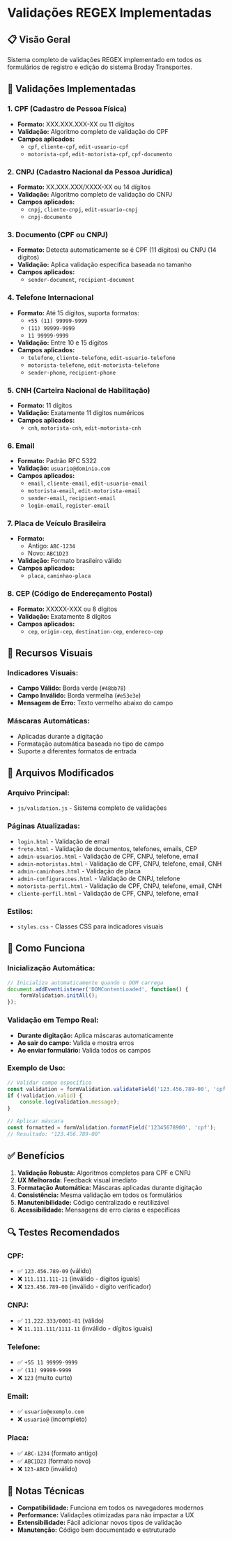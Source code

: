 # Validações REGEX Implementadas

## 📋 Visão Geral

Sistema completo de validações REGEX implementado em todos os formulários de registro e edição do sistema Broday Transportes.

## 🔧 Validações Implementadas

### 1. **CPF (Cadastro de Pessoa Física)**
- **Formato:** XXX.XXX.XXX-XX ou 11 dígitos
- **Validação:** Algoritmo completo de validação do CPF
- **Campos aplicados:**
  - `cpf`, `cliente-cpf`, `edit-usuario-cpf`
  - `motorista-cpf`, `edit-motorista-cpf`, `cpf-documento`

### 2. **CNPJ (Cadastro Nacional da Pessoa Jurídica)**
- **Formato:** XX.XXX.XXX/XXXX-XX ou 14 dígitos
- **Validação:** Algoritmo completo de validação do CNPJ
- **Campos aplicados:**
  - `cnpj`, `cliente-cnpj`, `edit-usuario-cnpj`
  - `cnpj-documento`

### 3. **Documento (CPF ou CNPJ)**
- **Formato:** Detecta automaticamente se é CPF (11 dígitos) ou CNPJ (14 dígitos)
- **Validação:** Aplica validação específica baseada no tamanho
- **Campos aplicados:**
  - `sender-document`, `recipient-document`

### 4. **Telefone Internacional**
- **Formato:** Até 15 dígitos, suporta formatos:
  - `+55 (11) 99999-9999`
  - `(11) 99999-9999`
  - `11 99999-9999`
- **Validação:** Entre 10 e 15 dígitos
- **Campos aplicados:**
  - `telefone`, `cliente-telefone`, `edit-usuario-telefone`
  - `motorista-telefone`, `edit-motorista-telefone`
  - `sender-phone`, `recipient-phone`

### 5. **CNH (Carteira Nacional de Habilitação)**
- **Formato:** 11 dígitos
- **Validação:** Exatamente 11 dígitos numéricos
- **Campos aplicados:**
  - `cnh`, `motorista-cnh`, `edit-motorista-cnh`

### 6. **Email**
- **Formato:** Padrão RFC 5322
- **Validação:** `usuario@dominio.com`
- **Campos aplicados:**
  - `email`, `cliente-email`, `edit-usuario-email`
  - `motorista-email`, `edit-motorista-email`
  - `sender-email`, `recipient-email`
  - `login-email`, `register-email`

### 7. **Placa de Veículo Brasileira**
- **Formato:** 
  - Antigo: `ABC-1234`
  - Novo: `ABC1D23`
- **Validação:** Formato brasileiro válido
- **Campos aplicados:**
  - `placa`, `caminhao-placa`

### 8. **CEP (Código de Endereçamento Postal)**
- **Formato:** XXXXX-XXX ou 8 dígitos
- **Validação:** Exatamente 8 dígitos
- **Campos aplicados:**
  - `cep`, `origin-cep`, `destination-cep`, `endereco-cep`

## 🎨 Recursos Visuais

### **Indicadores Visuais:**
- **Campo Válido:** Borda verde (`#48bb78`)
- **Campo Inválido:** Borda vermelha (`#e53e3e`)
- **Mensagem de Erro:** Texto vermelho abaixo do campo

### **Máscaras Automáticas:**
- Aplicadas durante a digitação
- Formatação automática baseada no tipo de campo
- Suporte a diferentes formatos de entrada

## 📁 Arquivos Modificados

### **Arquivo Principal:**
- `js/validation.js` - Sistema completo de validações

### **Páginas Atualizadas:**
- `login.html` - Validação de email
- `frete.html` - Validação de documentos, telefones, emails, CEP
- `admin-usuarios.html` - Validação de CPF, CNPJ, telefone, email
- `admin-motoristas.html` - Validação de CPF, CNPJ, telefone, email, CNH
- `admin-caminhoes.html` - Validação de placa
- `admin-configuracoes.html` - Validação de CNPJ, telefone
- `motorista-perfil.html` - Validação de CPF, CNPJ, telefone, email, CNH
- `cliente-perfil.html` - Validação de CPF, CNPJ, telefone, email

### **Estilos:**
- `styles.css` - Classes CSS para indicadores visuais

## 🚀 Como Funciona

### **Inicialização Automática:**
```javascript
// Inicializa automaticamente quando o DOM carrega
document.addEventListener('DOMContentLoaded', function() {
    formValidation.initAll();
});
```

### **Validação em Tempo Real:**
- **Durante digitação:** Aplica máscaras automaticamente
- **Ao sair do campo:** Valida e mostra erros
- **Ao enviar formulário:** Valida todos os campos

### **Exemplo de Uso:**
```javascript
// Validar campo específico
const validation = formValidation.validateField('123.456.789-00', 'cpf');
if (!validation.valid) {
    console.log(validation.message);
}

// Aplicar máscara
const formatted = formValidation.formatField('12345678900', 'cpf');
// Resultado: "123.456.789-00"
```

## ✅ Benefícios

1. **Validação Robusta:** Algoritmos completos para CPF e CNPJ
2. **UX Melhorada:** Feedback visual imediato
3. **Formatação Automática:** Máscaras aplicadas durante digitação
4. **Consistência:** Mesma validação em todos os formulários
5. **Manutenibilidade:** Código centralizado e reutilizável
6. **Acessibilidade:** Mensagens de erro claras e específicas

## 🔍 Testes Recomendados

### **CPF:**
- ✅ `123.456.789-09` (válido)
- ❌ `111.111.111-11` (inválido - dígitos iguais)
- ❌ `123.456.789-00` (inválido - dígito verificador)

### **CNPJ:**
- ✅ `11.222.333/0001-81` (válido)
- ❌ `11.111.111/1111-11` (inválido - dígitos iguais)

### **Telefone:**
- ✅ `+55 11 99999-9999`
- ✅ `(11) 99999-9999`
- ❌ `123` (muito curto)

### **Email:**
- ✅ `usuario@exemplo.com`
- ❌ `usuario@` (incompleto)

### **Placa:**
- ✅ `ABC-1234` (formato antigo)
- ✅ `ABC1D23` (formato novo)
- ❌ `123-ABCD` (inválido)

## 📝 Notas Técnicas

- **Compatibilidade:** Funciona em todos os navegadores modernos
- **Performance:** Validações otimizadas para não impactar a UX
- **Extensibilidade:** Fácil adicionar novos tipos de validação
- **Manutenção:** Código bem documentado e estruturado
